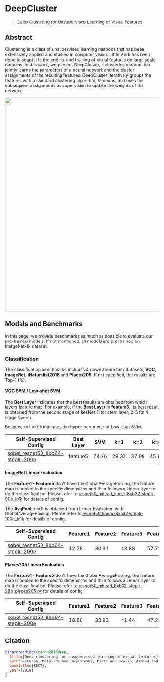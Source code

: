 # DeepCluster

> [Deep Clustering for Unsupervised Learning of Visual Features](https://arxiv.org/abs/1807.05520)

<!-- [ALGORITHM] -->

## Abstract

Clustering is a class of unsupervised learning methods that has been extensively applied and studied in computer vision. Little work has been done to adapt it to the end-to-end training of visual features on large scale datasets. In this work, we present DeepCluster, a clustering method that jointly learns the parameters of a neural network and the cluster assignments of the resulting features. DeepCluster iteratively groups the features with a standard clustering algorithm, k-means, and uses the subsequent assignments as supervision to update the weights of the network.

<div align="center">
<img src="https://user-images.githubusercontent.com/36138628/149720586-5bfd213e-0638-47fc-b48a-a16689190e17.png" width="700" />
</div>

## Models and Benchmarks

In this page, we provide benchmarks as much as possible to evaluate our pre-trained models. If not mentioned, all models are pre-trained on ImageNet-1k dataset.

### Classification

The classification benchmarks includes 4 downstream task datasets, **VOC**, **ImageNet**,  **iNaturalist2018** and **Places205**. If not specified, the results are Top-1 (%).

#### VOC SVM / Low-shot SVM

The **Best Layer** indicates that the best results are obtained from which layers feature map. For example, if the **Best Layer** is **feature3**, its best result is obtained from the second stage of ResNet (1 for stem layer, 2-5 for 4 stage layers).

Besides, k=1 to 96 indicates the hyper-parameter of Low-shot SVM.

| Self-Supervised Config                                                                                                                                                | Best Layer | SVM   | k=1   | k=2   | k=4   | k=8   | k=16  | k=32  | k=64  | k=96  |
| --------------------------------------------------------------------------------------------------------------------------------------------------------------------- | ---------- | ----- | ----- | ----- | ----- | ----- | ----- | ----- | ----- | ----- |
| [sobel_resnet50_8xb64-steplr-200e](https://github.com/open-mmlab/mmselfsup/blob/1.x/configs/selfsup/deepcluster/deepcluster-sobel_resnet50_8xb64-steplr-200e_in1k.py) | feature5   | 74.26 | 29.37 | 37.99 | 45.85 | 55.57 | 62.48 | 66.15 | 70.00 | 71.37 |

#### ImageNet Linear Evaluation

The **Feature1 - Feature5** don't have the GlobalAveragePooling, the feature map is pooled to the specific dimensions and then follows a Linear layer to do the classification. Please refer to [resnet50_mhead_linear-8xb32-steplr-90e_in1k](https://github.com/open-mmlab/mmselfsup/blob/1.x/configs/benchmarks/classification/imagenet/resnet50_mhead_linear-8xb32-steplr-90e_in1k.py) for details of config.

The **AvgPool** result is obtained from Linear Evaluation with GlobalAveragePooling. Please refer to [resnet50_linear-8xb32-steplr-100e_in1k](https://github.com/open-mmlab/mmselfsup/blob/1.x/configs/benchmarks/classification/imagenet/resnet50_linear-8xb32-steplr-100e_in1k.py) for details of config.

| Self-Supervised Config                                                                                                                                                | Feature1 | Feature2 | Feature3 | Feature4 | Feature5 | AvgPool |
| --------------------------------------------------------------------------------------------------------------------------------------------------------------------- | -------- | -------- | -------- | -------- | -------- | ------- |
| [sobel_resnet50_8xb64-steplr-200e](https://github.com/open-mmlab/mmselfsup/blob/1.x/configs/selfsup/deepcluster/deepcluster-sobel_resnet50_8xb64-steplr-200e_in1k.py) | 12.78    | 30.81    | 43.88    | 57.71    | 51.68    | 46.92   |

#### Places205 Linear Evaluation

The **Feature1 - Feature5** don't have the GlobalAveragePooling, the feature map is pooled to the specific dimensions and then follows a Linear layer to do the classification. Please refer to [resnet50_mhead_8xb32-steplr-28e_places205.py](https://github.com/open-mmlab/mmselfsup/blob/1.x/configs/benchmarks/classification/places205/resnet50_mhead_8xb32-steplr-28e_places205.py) for details of config.

| Self-Supervised Config                                                                                                                                                | Feature1 | Feature2 | Feature3 | Feature4 | Feature5 |
| --------------------------------------------------------------------------------------------------------------------------------------------------------------------- | -------- | -------- | -------- | -------- | -------- |
| [sobel_resnet50_8xb64-steplr-200e](https://github.com/open-mmlab/mmselfsup/blob/1.x/configs/selfsup/deepcluster/deepcluster-sobel_resnet50_8xb64-steplr-200e_in1k.py) | 18.80    | 33.93    | 41.44    | 47.22    | 42.61    |

## Citation

```bibtex
@inproceedings{caron2018deep,
  title={Deep clustering for unsupervised learning of visual features},
  author={Caron, Mathilde and Bojanowski, Piotr and Joulin, Armand and Douze, Matthijs},
  booktitle={ECCV},
  year={2018}
}
```
